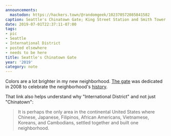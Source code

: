 ```yaml
---
announcements:
  mastodon: https://hackers.town/@randomgeek/102370572085841582
caption: Seattle's Chinatown Gate; King Street Station and Smith Tower behind
date: 2019-07-01T22:37:11-07:00
tags:
- pic
- Seattle
- International District
- posted elsewhere
- needs to be here
title: Seattle's Chinatown Gate
year: '2019'
category: note
---
```


Colors are a lot brighter in my new neighborhood. [The gate][] was dedicated in
2008 to celebrate the neighborhood's [history][].

That link also helps understand why "International District" and not just
"Chinatown":

> It is perhaps the only area in the continental United States where Chinese,
> Japanese, Filipinos, African Americans, Vietnamese, Koreans, and Cambodians,
> settled together and built one neighborhood.

[the gate]: https://www.historylink.org/File/8485
[history]: http://chinatownconnection.com/seattle-chinatown-history.htm

